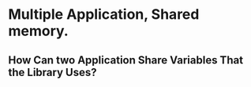 # Multiple Application, Shared memory.

## How Can two Application Share Variables That the Library Uses?

